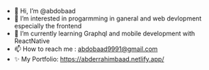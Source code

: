 - 👋 Hi, I’m @abdobaad
- 👀 I’m interested in progarmming in ganeral and web devlopment especially the frontend
- 🌱 I’m currently learning Graphql and mobile development with ReactNative
- 📫 How to reach me : abdobaad9991@gmail.com
- ✨ My Portfolio: https://abderrahimbaad.netlify.app/
